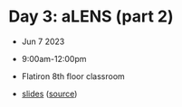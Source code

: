 # Day 3: aLENS (part 2)
- Jun 7 2023
- 9:00am-12:00pm
- Flatiron 8th floor classroom

- [slides](https://lamsoa729.github.io/BPMSummerSchool/Day3:aLENS_part2/slides.html) ([source](main.md))
